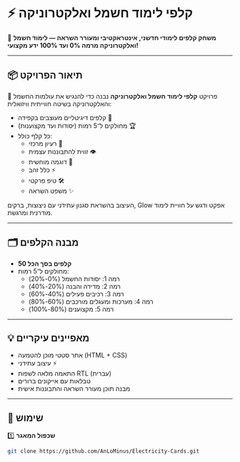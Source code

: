 # ⚡ קלפי לימוד חשמל ואלקטרוניקה

🎴 **משחק קלפים לימודי חדשני, אינטראקטיבי ומעורר השראה — לימוד חשמל ואלקטרוניקה מרמה 0% ועד 100% ידע מקצועי!**

---

## 📦 תיאור הפרויקט

🔌 פרויקט **קלפי לימוד חשמל ואלקטרוניקה** נבנה כדי להנגיש את עולמות החשמל והאלקטרוניקה בשיטה חווייתית וויזואלית:
- קלפים דיגיטליים מעוצבים בקפידה 🎨
- מחולקים ל־5 רמות (יסודות ועד מקצוענות) 🏆
- כל קלף כולל:
  - רעיון מרכזי 🧠
  - זווית להתבוננות עצמית 👁️
  - דוגמה מוחשית 🔬
  - כלל זהב ⚡
  - טיפ פרקטי 🛠️
  - משפט השראה ✨

העיצוב בהשראת סגנון עתידני עם ניצוצות, ברקים, Glow אפקט ודגש על חוויית לימוד מודרנית ומרגשת.

---

## 🗂️ מבנה הקלפים

- **50 קלפים בסך הכל**
- מחולקים ל־5 רמות:
  - רמה 1: יסודות החשמל (0%-20%)
  - רמה 2: מדידה והבנה (20%-40%)
  - רמה 3: רכיבים פעילים (40%-60%)
  - רמה 4: מערכות ומעגלים מורכבים (60%-80%)
  - רמה 5: מקצוענים (80%-100%)

---

## 💡 מאפיינים עיקריים

- אתר סטטי מוכן להטמעה (HTML + CSS)
- עיצוב עתידני ⚡
- התאמה מלאה לשפות RTL (עברית)
- טבלאות עם אייקונים ברורים
- מבנה תוכן מעורר השראה והתבוננות אישית

---

## 🚀 שימוש

1️⃣ **שכפול המאגר**
```bash
git clone https://github.com/AnLoMinus/Electricity-Cards.git
